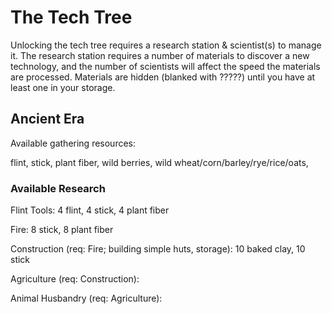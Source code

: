# The Tech Tree

Unlocking the tech tree requires a research station & scientist(s) to manage
it. The research station requires a number of materials to discover a new
technology, and the number of scientists will affect the speed the materials
are processed. Materials are hidden (blanked with ?????) until you have at
least one in your storage.

## Ancient Era

Available gathering resources:

flint, stick, plant fiber, wild berries, wild wheat/corn/barley/rye/rice/oats,


### Available Research

Flint Tools:
4 flint, 4 stick, 4 plant fiber

Fire:
8 stick, 8 plant fiber

Construction (req: Fire; building simple huts, storage):
10 baked clay, 10 stick

Agriculture (req: Construction):

Animal Husbandry (req: Agriculture):

